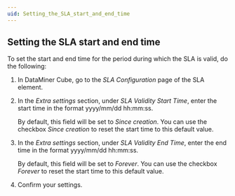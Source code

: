 ```yaml
---
uid: Setting_the_SLA_start_and_end_time
---
```


## Setting the SLA start and end time

To set the start and end time for the period during which the SLA is valid, do the following:

1. In DataMiner Cube, go to the *SLA Configuration* page of the SLA element.

2. In the *Extra settings* section, under *SLA Validity Start Time*, enter the start time in the format yyyy/mm/dd hh:mm:ss.

    By default, this field will be set to *Since creation*. You can use the checkbox *Since creation* to reset the start time to this default value.

3. In the *Extra settings* section, under *SLA Validity End Time*, enter the end time in the format yyyy/mm/dd hh:mm:ss.

    By default, this field will be set to *Forever*. You can use the checkbox *Forever* to reset the start time to this default value.

4. Confirm your settings.
